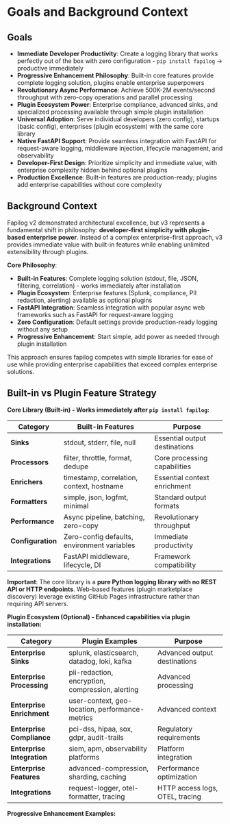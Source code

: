 # Goals and Background Context

## Goals

- **Immediate Developer Productivity**: Create a logging library that works perfectly out of the box with zero configuration - `pip install fapilog` → productive immediately
- **Progressive Enhancement Philosophy**: Built-in core features provide complete logging solution, plugins enable enterprise superpowers
- **Revolutionary Async Performance**: Achieve 500K-2M events/second throughput with zero-copy operations and parallel processing
- **Plugin Ecosystem Power**: Enterprise compliance, advanced sinks, and specialized processing available through simple plugin installation
- **Universal Adoption**: Serve individual developers (zero config), startups (basic config), enterprises (plugin ecosystem) with the same core library
- **Native FastAPI Support**: Provide seamless integration with FastAPI for request-aware logging, middleware injection, lifecycle management, and observability
- **Developer-First Design**: Prioritize simplicity and immediate value, with enterprise complexity hidden behind optional plugins
- **Production Excellence**: Built-in features are production-ready; plugins add enterprise capabilities without core complexity

## Background Context

Fapilog v2 demonstrated architectural excellence, but v3 represents a fundamental shift in philosophy: **developer-first simplicity with plugin-based enterprise power**. Instead of a complex enterprise-first approach, v3 provides immediate value with built-in features while enabling unlimited extensibility through plugins.

**Core Philosophy**:

- **Built-in Features**: Complete logging solution (stdout, file, JSON, filtering, correlation) - works immediately after installation
- **Plugin Ecosystem**: Enterprise features (Splunk, compliance, PII redaction, alerting) available as optional plugins
- **FastAPI Integration**: Seamless integration with popular async web frameworks such as FastAPI for request-aware logging
- **Zero Configuration**: Default settings provide production-ready logging without any setup
- **Progressive Enhancement**: Start simple, add power as needed through plugin installation

This approach ensures fapilog competes with simple libraries for ease of use while providing enterprise capabilities that exceed complex enterprise solutions.

## Built-in vs Plugin Feature Strategy

**Core Library (Built-in) - Works immediately after `pip install fapilog`:**

| Category          | Built-in Features                           | Purpose                       |
| ----------------- | ------------------------------------------- | ----------------------------- |
| **Sinks**         | stdout, stderr, file, null                  | Essential output destinations |
| **Processors**    | filter, throttle, format, dedupe            | Core processing capabilities  |
| **Enrichers**     | timestamp, correlation, context, hostname   | Essential context enrichment  |
| **Formatters**    | simple, json, logfmt, minimal               | Standard output formats       |
| **Performance**   | Async pipeline, batching, zero-copy         | Revolutionary throughput      |
| **Configuration** | Zero-config defaults, environment variables | Immediate productivity        |
| **Integrations**  | FastAPI middleware, lifecycle, DI           | Framework compatibility       |

**Important**: The core library is a **pure Python logging library with no REST API or HTTP endpoints**. Web-based features (plugin marketplace discovery) leverage existing GitHub Pages infrastructure rather than requiring API servers.

**Plugin Ecosystem (Optional) - Enhanced capabilities via plugin installation:**

| Category                   | Plugin Examples                                  | Purpose                         |
| -------------------------- | ------------------------------------------------ | ------------------------------- |
| **Enterprise Sinks**       | splunk, elasticsearch, datadog, loki, kafka      | Advanced output destinations    |
| **Enterprise Processing**  | pii-redaction, encryption, compression, alerting | Advanced processing             |
| **Enterprise Enrichment**  | user-context, geo-location, performance-metrics  | Advanced context                |
| **Enterprise Compliance**  | pci-dss, hipaa, sox, gdpr, audit-trails          | Regulatory requirements         |
| **Enterprise Integration** | siem, apm, observability platforms               | Platform integration            |
| **Enterprise Features**    | advanced-compression, sharding, caching          | Performance optimization        |
| **Integrations**           | request-logger, otel-formatter, tracing          | HTTP access logs, OTEL, tracing |

**Progressive Enhancement Examples:**

```python